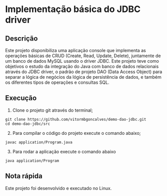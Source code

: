 # Implementação básica do JDBC driver

## Descrição

Este projeto disponibiliza uma aplicação console que implementa as operações básicas de CRUD (Create, Read, Update, Delete), juntamente de um banco de dados MySQL usando o driver JDBC.
Este projeto teve como objetivos o estudo da integração do Java com banco de dados relacionais através do JDBC driver, o padrão de projeto DAO (Data Access Object) para separar a lógica de negócios da lógica de persistência de dados, e também os diferentes tipos de operações e consultas SQL.

## Execução

1. Clone o projeto git através do terminal;

```shell
git clone https://github.com/vitormbgoncalves/demo-dao-jdbc.git
cd demo-dao-jdbc/src
```

2. Para compilar o código do projeto execute o comando abaixo;

```shell
javac application/Program.java
```

3. Para rodar a aplicação execute o comando abaixo

```shell
java application/Program
```

## Nota rápida

Este projeto foi desenvolvido e executado no Linux.
